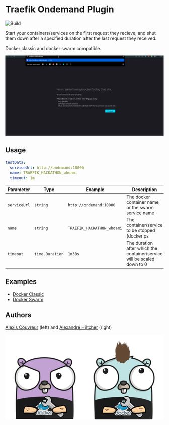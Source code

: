 # Traefik Ondemand Plugin

![Build](https://github.com/acouvreur/traefik-ondemand-plugin/workflows/Build/badge.svg)

Start your containers/services on the first request they recieve, and shut them down after a specified duration after the last request they received. 

Docker classic and docker swarm compatible.

![Demo](./img/ondemand.gif)
## Usage

```yml
testData:
  serviceUrl: http://ondemand:10000
  name: TRAEFIK_HACKATHON_whoami
  timeout: 1m
```

| Parameter    | Type            | Example                    | Description                                                             |
| ------------ | --------------- | -------------------------- | ----------------------------------------------------------------------- |
| `serviceUrl` | `string`        | `http://ondemand:10000`    | The docker container name, or the swarm service name                    |
| `name`       | `string`        | `TRAEFIK_HACKATHON_whoami` | The container/service to be stopped (docker ps                          | docker service ls) |
| `timeout`    | `time.Duration` | `1m30s`                    | The duration after which the container/service will be scaled down to 0 |


## Examples

- [Docker Classic](./examples/docker_classic/)
- [Docker Swarm](./examples/docker_swarm/)

## Authors

[Alexis Couvreur](https://www.linkedin.com/in/alexis-couvreur/) (left) and [Alexandre Hiltcher](https://www.linkedin.com/in/alexandre-hiltcher/) (right)

![Alexandre and Alexis](./img/gophers-traefik.png)
